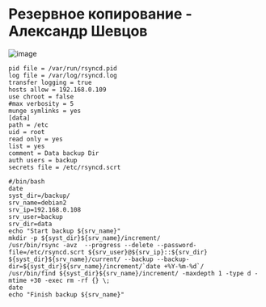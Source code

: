 # Резервное копирование - Александр Шевцов





![image](https://github.com/aztecprod/Reserve-Copy/assets/25949605/5e5a41fb-a0f5-4b76-9e18-15f7afe91d17)
```
pid file = /var/run/rsyncd.pid
log file = /var/log/rsyncd.log
transfer logging = true
hosts allow = 192.168.0.109
use chroot = false
#max verbosity = 5
munge symlinks = yes
[data]
path = /etc
uid = root
read only = yes
list = yes
comment = Data backup Dir
auth users = backup
secrets file = /etc/rsyncd.scrt
```
```
#/bin/bash
date
syst_dir=/backup/
srv_name=debian2
srv_ip=192.168.0.108
srv_user=backup
srv_dir=data
echo "Start backup ${srv_name}"
mkdir -p ${syst_dir}${srv_name}/increment/
/usr/bin/rsync -avz  --progress --delete --password-file=/etc/rsyncd.scrt ${srv_user}@${srv_ip}::${srv_dir} ${syst_dir}${srv_name}/current/ --backup --backup-dir=${syst_dir}${srv_name}/increment/`date +%Y-%m-%d`/
/usr/bin/find ${syst_dir}${srv_name}/increment/ -maxdepth 1 -type d -mtime +30 -exec rm -rf {} \;
date
echo "Finish backup ${srv_name}"
```
